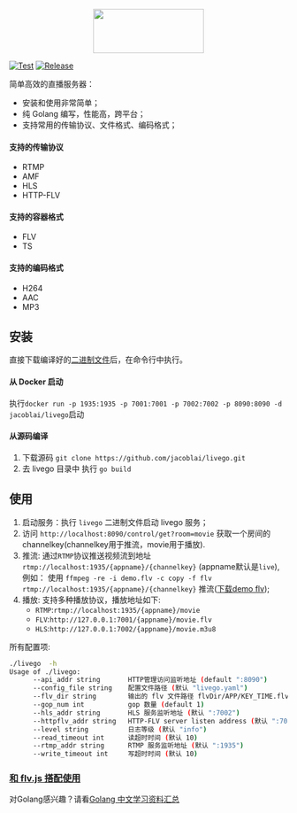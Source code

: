 <p align='center'>
    <img src='./logo.png' width='200px' height='80px'/>
</p>

[![Test](https://workflows/Test/badge.svg)](https://actions?query=workflow%3ATest)
[![Release](https://workflows/Release/badge.svg)](https://actions?query=workflow%3ARelease)

简单高效的直播服务器：
- 安装和使用非常简单；
- 纯 Golang 编写，性能高，跨平台；
- 支持常用的传输协议、文件格式、编码格式；

#### 支持的传输协议
- RTMP
- AMF
- HLS
- HTTP-FLV

#### 支持的容器格式
- FLV
- TS

#### 支持的编码格式
- H264
- AAC
- MP3

## 安装
直接下载编译好的[二进制文件](https://releases)后，在命令行中执行。

#### 从 Docker 启动
执行`docker run -p 1935:1935 -p 7001:7001 -p 7002:7002 -p 8090:8090 -d jacoblai/livego`启动

#### 从源码编译
1. 下载源码 `git clone https://github.com/jacoblai/livego.git`
2. 去 livego 目录中 执行 `go build`

## 使用
1. 启动服务：执行 `livego` 二进制文件启动 livego 服务；
2. 访问 `http://localhost:8090/control/get?room=movie` 获取一个房间的 channelkey(channelkey用于推流，movie用于播放).
3. 推流: 通过`RTMP`协议推送视频流到地址 `rtmp://localhost:1935/{appname}/{channelkey}` (appname默认是`live`), 例如： 使用 `ffmpeg -re -i demo.flv -c copy -f flv rtmp://localhost:1935/{appname}/{channelkey}` 推流([下载demo flv](https://s3plus.meituan.net/v1/mss_7e425c4d9dcb4bb4918bbfa2779e6de1/mpack/default/demo.flv));
4. 播放: 支持多种播放协议，播放地址如下:
    - `RTMP`:`rtmp://localhost:1935/{appname}/movie`
    - `FLV`:`http://127.0.0.1:7001/{appname}/movie.flv`
    - `HLS`:`http://127.0.0.1:7002/{appname}/movie.m3u8`

所有配置项: 
```bash
./livego  -h
Usage of ./livego:
      --api_addr string       HTTP管理访问监听地址 (default ":8090")
      --config_file string    配置文件路径 (默认 "livego.yaml")
      --flv_dir string        输出的 flv 文件路径 flvDir/APP/KEY_TIME.flv (默认 "tmp")
      --gop_num int           gop 数量 (default 1)
      --hls_addr string       HLS 服务监听地址 (默认 ":7002")
      --httpflv_addr string   HTTP-FLV server listen address (默认 ":7001")
      --level string          日志等级 (默认 "info")
      --read_timeout int      读超时时间 (默认 10)
      --rtmp_addr string      RTMP 服务监听地址 (默认 ":1935")
      --write_timeout int     写超时时间 (默认 10)
```

### [和 flv.js 搭配使用](https://github.com/jacoblai/blog/issues/3)

对Golang感兴趣？请看[Golang 中文学习资料汇总](http://go.wuhaolin.cn/)

